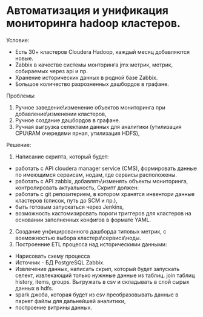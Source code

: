 # Автоматизация и унификация мониторинга hadoop кластеров. 
Условие:
- Есть 30+ кластеров Cloudera Hadoop, каждый месяц добавляются новые.
- Zabbix в качестве системы монторинга jmx метрик, метрик, собираемых через api и пр.
- Хранение исторических данных в родной базе Zabbix.
- Большое количество разрозненных дашбордов в графане.

Проблемы:
1. Ручное заведение\изменение объектов мониторинга при добавление\изменении кластеров,
2. Ручное создание дашбордов в графане.
3. Ручная выгрузка селектами данных для аналитики (утилизация CPU\RAM очередями ярная, утилизация HDFS),

Решение:
1. Написание скрипта, который будет:
- работать с API cloudera manager service (CMS), формировать данные по имеющимся сервисам, нодам, где сервисы расположены.
- работать с API zabbix, добавлять\изменять объекты мониторинга, контролировать актуальность,
Скрипт должен:
- работать с git репозитерием, в котором хранятся инвентори данные кластеров (список, путь до SCM и пр.),
- быть готовым запускаться через Jenkins,
- возможность кастомизировать пороги триггеров для кластеров на основании заполненных конфигов в формате YAML.
2. Создание унфицированного дашборда типовых метрик, с вохможностью выбора кластера\сервиса\ноды.
3. Построенние ETL процесса над историческими данными:
- Нарисовать схему процесса 
- Источник - БД PostgreSQL Zabbix.
- Извлечение данных, написать скрип, который будет запускать селект, извлекающий только нужнные данные из таблиц. join таблиц history, items, groups. Выгружать в csv и складывать в слой сырых данных в hdfs.
- spark джоба, которая будет из csv преобразовывать данные в паркет файлы для дальнейшей аналитики,
- построение витрины данных.
